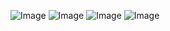 ![Image](https://github.com/user-attachments/assets/d6e73c69-63a8-4ca7-9d22-1d8c4b41f452)
![Image](https://github.com/user-attachments/assets/bcfdf7ca-2154-48bd-ad3f-a0b6c7cbea97)
![Image](https://github.com/user-attachments/assets/0d3b9fd5-2f71-4082-94cb-1c3139469001)
![Image](https://github.com/user-attachments/assets/3b627e14-ecec-4188-ad50-184eadf386aa)
